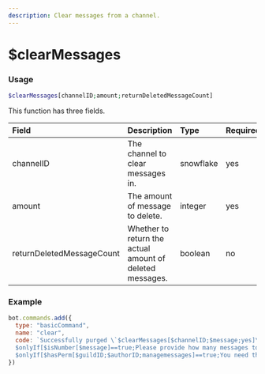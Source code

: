 ```yaml
---
description: Clear messages from a channel.
---
```


# $clearMessages
### Usage
```php
$clearMessages[channelID;amount;returnDeletedMessageCount]
```
This function has three fields.

| Field | Description | Type | Required |
| :--- | :--- | :--- | :--- |
| channelID | The channel to clear messages in. | snowflake | yes |
| amount | The amount of message to delete. | integer | yes
| returnDeletedMessageCount | Whether to return the actual amount of deleted messages. | boolean | no |

### Example
```js
bot.commands.add({
  type: "basicCommand",
  name: "clear",
  code: `Successfully purged \`$clearMessages[$channelID;$message;yes]\` messages.
  $onlyIf[$isNumber[$message]==true;Please provide how many messages to clear. Usage: \`!clear (amount)\`]
  $onlyIf[$hasPerm[$guildID;$authorID;managemessages]==true;You need the manage_messages permission to use that!]`
})
```

